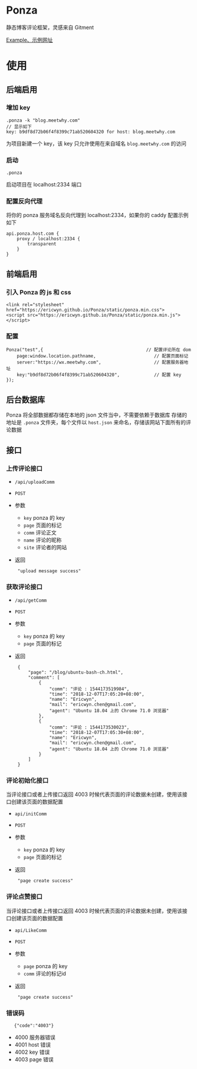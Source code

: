 # Ponza
静态博客评论框架，灵感来自 Gitment

[Example、示例网址](https://ericwyn.github.io/Ponza/static/index.html)

# 使用
## 后端启用

### 增加 key

    .ponza -k "blog.meetwhy.com"
    // 显示如下
    key: b9df8d72b06f4f8399c71ab520604320 for host: blog.meetwhy.com
    
为项目新建一个 key，该 key 只允许使用在来自域名 `blog.meetwhy.com` 的访问


### 启动

    .ponza

启动项目在 localhost:2334 端口

### 配置反向代理
将你的 ponza 服务域名反向代理到 localhost:2334，如果你的 caddy 配置示例如下
    
    api.ponza.host.com {
        proxy / localhost:2334 {    
            transparent
        }
    }

## 前端启用
    
### 引入 Ponza 的 js 和 css

    <link rel="stylesheet" href="https://ericwyn.github.io/Ponza/static/ponza.min.css">
    <script src="https://ericwyn.github.io/Ponza/static/ponza.min.js"></script>

### 配置 
    
    Ponza("test",{                                       // 配置评论所在 dom
        page:window.location.pathname,                      // 配置页面标记
        server:"https://wx.meetwhy.com",                    // 配置服务器地址
        key:"b9df8d72b06f4f8399c71ab520604320",             // 配置 key
    });

## 后台数据库
Ponza 将全部数据都存储在本地的 json 文件当中，不需要依赖于数据库
存储的地址是 `.ponza` 文件夹，每个文件以 `host.json` 来命名，存储该网站下面所有的评论数据

## 接口
### 上传评论接口
 - `/api/uploadComm`
 - `POST`
 - 参数
    - `key` ponza 的 key
    - `page` 页面的标记 
    - `comm` 评论正文
    - `name` 评论的昵称
    - `site` 评论者的网站
 - 返回
        
        "upload message success"

### 获取评论接口
 - `/api/getComm`
 - `POST`
 - 参数
    - `key` ponza 的 key
    - `page` 页面的标记
 - 返回
    
        {
            "page": "/blog/ubuntu-bash-ch.html",
            "comment": [
                {
                    "comm": "评论 : 1544173519984",
                    "time": "2018-12-07T17:05:20+08:00",
                    "name": "Ericwyn",
                    "mail": "ericwyn.chen@gmail.com",
                    "agent": "Ubuntu 18.04 上的 Chrome 71.0 浏览器"
                },
                {
                    "comm": "评论 : 1544173530023",
                    "time": "2018-12-07T17:05:30+08:00",
                    "name": "Ericwyn",
                    "mail": "ericwyn.chen@gmail.com",
                    "agent": "Ubuntu 18.04 上的 Chrome 71.0 浏览器"
                }
            ]
        }
 
### 评论初始化接口
当评论接口或者上传接口返回 4003 时候代表页面的评论数据未创建，使用该接口创建该页面的数据配置
 - `api/initComm`
 - `POST`
 - 参数
     - `key` ponza 的 key
     - `page` 页面的标记
    
 - 返回
    
        "page create success"

### 评论点赞接口
当评论接口或者上传接口返回 4003 时候代表页面的评论数据未创建，使用该接口创建该页面的数据配置
 - `api/LikeComm`
 - `POST`
 - 参数
     - `page` ponza 的 key
     - `comm` 评论的标记id
        
 - 返回
    
        "page create success"

### 错误码

       {"code":"4003"}

 - 4000     服务器错误
 - 4001     host 错误
 - 4002     key 错误
 - 4003     page 错误